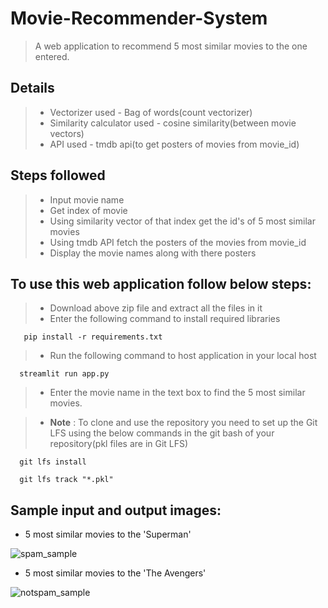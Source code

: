 # Movie-Recommender-System <!-- omit in toc -->

> A web application to recommend 5 most similar movies to the one entered.


## Details

> * Vectorizer used - Bag of words(count vectorizer)
> * Similarity calculator used - cosine similarity(between movie vectors)
> * API used - tmdb api(to get posters of movies from movie_id)

## Steps followed  

> * Input movie name
> * Get index of movie
> * Using similarity vector of that index get the id's of 5 most similar movies
> * Using tmdb API fetch the posters of the movies from movie_id
> * Display the movie names along with there posters 

## To use this web application follow below steps: 

> * Download above zip file and extract all the files in it
> * Enter the following command to install required libraries

       pip install -r requirements.txt

> * Run the following command to host application in your local host

      streamlit run app.py
      
> * Enter the movie name in the text box to find the 5 most similar movies.

> * **Note** : To clone and use the repository you need to set up the Git LFS using the below commands in the git bash of your repository(pkl files are in Git LFS)

      git lfs install

      git lfs track "*.pkl"
      

## Sample input and output images:  

- 5 most similar movies to the 'Superman'

![spam_sample](https://github.com/MahithaKancharla/SMS-Spam-Classifier/assets/98204725/21554de5-3af1-4e5d-91d2-a6469737ed76)

- 5 most similar movies to the 'The Avengers'

![notspam_sample](https://github.com/MahithaKancharla/SMS-Spam-Classifier/assets/98204725/9eca7697-b262-4777-801c-e06156579db9)
